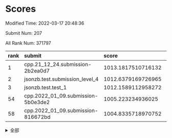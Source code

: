 # Scores

Modified Time: 2022-03-17 20:48:36

Submit Num: 207

All Rank Num: 371797

| rank |               submit               |       score        |       sigma        | pk_num |
| :--- | :--------------------------------- | :----------------- | :----------------- | :----- |
| 1    | cpp.21_12_24.submission-2b2ea0d7   | 1013.1817510716132 | 0.8152939516831148 | 7187   |
| 2    | jsonzb.test.submission_level_4     | 1012.6379169726965 | 0.7964749517619046 | 7187   |
| 3    | jsonzb.test.test_1                 | 1012.1589112958272 | 0.810405184518807  | 7184   |
| 54   | cpp.2022_01_09.submission-5b0e3de2 | 1005.223234936025  | 0.7257061333657707 | 7190   |
| 58   | cpp.2022_01_09.submission-816672bd | 1004.8335718970752 | 0.7083433631570384 | 7183   |


<details>
<summary>全部</summary>

| rank |                 submit                 |       score        |       sigma        | pk_num |
| :--- | :------------------------------------- | :----------------- | :----------------- | :----- |
| 1    | cpp.21_12_24.submission-2b2ea0d7       | 1013.1817510716132 | 0.8152939516831148 | 7187   |
| 2    | jsonzb.test.submission_level_4         | 1012.6379169726965 | 0.7964749517619046 | 7187   |
| 3    | jsonzb.test.test_1                     | 1012.1589112958272 | 0.810405184518807  | 7184   |
| 4    | gobigger.level_3.submission_level_3_38 | 1011.7436787542755 | 0.7583201679031176 | 7181   |
| 5    | gobigger.level_3.submission_level_3_31 | 1011.5399782783596 | 0.7671858164894124 | 7189   |
| 6    | gobigger.level_3.submission_level_3_27 | 1011.4508339503344 | 0.7881808090317179 | 7181   |
| 7    | gobigger.level_3.submission_level_3_6  | 1011.3667718214691 | 0.7843133512722629 | 7183   |
| 8    | gobigger.level_3.submission_level_3_2  | 1011.269603438646  | 0.7641568661508009 | 7185   |
| 9    | gobigger.level_3.submission_level_3_20 | 1011.2494268459058 | 0.7553126130505108 | 7181   |
| 10   | gobigger.level_3.submission_level_3_33 | 1011.1951046247793 | 0.7528511906357311 | 7188   |
| 11   | gobigger.level_3.submission_level_3_28 | 1011.1869396733246 | 0.7590983849085986 | 7184   |
| 12   | gobigger.level_3.submission_level_3_42 | 1010.79993436696   | 0.7793961168178637 | 7187   |
| 13   | gobigger.level_3.submission_level_3_5  | 1010.7955392002459 | 0.7622500059185868 | 7187   |
| 14   | gobigger.level_3.submission_level_3_30 | 1010.7891077810747 | 0.7635531872376268 | 7179   |
| 15   | gobigger.level_3.submission_level_3_43 | 1010.7057268140188 | 0.7636861425953544 | 7190   |
| 16   | gobigger.level_3.submission_level_3_37 | 1010.699381899012  | 0.7815835096628847 | 7189   |
| 17   | gobigger.level_3.submission_level_3_16 | 1010.6223321572959 | 0.7479749410189728 | 7189   |
| 18   | gobigger.level_3.submission_level_3_44 | 1010.6094575902746 | 0.7665840572872235 | 7185   |
| 19   | gobigger.level_3.submission_level_3_47 | 1010.601371177549  | 0.7748790236344857 | 7183   |
| 20   | gobigger.level_3.submission_level_3_41 | 1010.5268305418268 | 0.7506688108592573 | 7186   |
| 21   | gobigger.level_3.submission_level_3_32 | 1010.517452861719  | 0.7545347635916914 | 7184   |
| 22   | gobigger.level_3.submission_level_3_25 | 1010.5022912944597 | 0.7660377475202662 | 7185   |
| 23   | gobigger.level_3.submission_level_3_3  | 1010.4974021072145 | 0.7699816926295536 | 7181   |
| 24   | gobigger.level_3.submission_level_3_40 | 1010.4850084319016 | 0.7657156984851914 | 7186   |
| 25   | gobigger.level_3.submission_level_3_34 | 1010.3817195797195 | 0.7719952484097067 | 7184   |
| 26   | gobigger.level_3.submission_level_3_35 | 1010.3676895142479 | 0.7646887449668632 | 7181   |
| 27   | gobigger.level_3.submission_level_3_17 | 1010.3556466522073 | 0.7610337132296513 | 7188   |
| 28   | gobigger.level_3.submission_level_3_23 | 1010.3486572963894 | 0.7589272180447095 | 7184   |
| 29   | gobigger.level_3.submission_level_3_9  | 1010.3091331376992 | 0.7652041601875388 | 7182   |
| 30   | gobigger.level_3.submission_level_3_39 | 1010.2991036424054 | 0.7560922813866876 | 7187   |
| 31   | gobigger.level_3.submission_level_3_1  | 1010.2905845268044 | 0.7604527747940801 | 7183   |
| 32   | gobigger.level_3.submission_level_3_49 | 1010.2273492587307 | 0.7539207451237588 | 7188   |
| 33   | gobigger.level_3.submission_level_3_10 | 1010.1296417801026 | 0.7669828195374526 | 7183   |
| 34   | gobigger.level_3.submission_level_3_0  | 1010.0961731224368 | 0.7681706491777802 | 7185   |
| 35   | gobigger.level_3.submission_level_3_26 | 1010.0774917454464 | 0.7715767984973344 | 7185   |
| 36   | gobigger.level_3.submission_level_3_22 | 1010.0634950666732 | 0.7542678147233937 | 7183   |
| 37   | gobigger.level_3.submission_level_3_13 | 1010.0631004204922 | 0.746721259809718  | 7185   |
| 38   | gobigger.level_3.submission_level_3_29 | 1010.0475291398895 | 0.730131804748372  | 7186   |
| 39   | gobigger.level_3.submission_level_3_45 | 1009.908245715581  | 0.7448267328689687 | 7186   |
| 40   | gobigger.level_3.submission_level_3_36 | 1009.8577810843647 | 0.7551738951663782 | 7188   |
| 41   | gobigger.level_3.submission_level_3_19 | 1009.8565459254295 | 0.7490129375862415 | 7187   |
| 42   | gobigger.level_3.submission_level_3_7  | 1009.7793798805474 | 0.7503177970243946 | 7186   |
| 43   | gobigger.level_3.submission_level_3_24 | 1009.4637438212567 | 0.7492893234864052 | 7187   |
| 44   | gobigger.level_3.submission_level_3_14 | 1009.4460604434265 | 0.7647625389548323 | 7188   |
| 45   | gobigger.level_3.submission_level_3_15 | 1009.4292035032605 | 0.7436127533874417 | 7183   |
| 46   | gobigger.level_3.submission_level_3_12 | 1009.306027734236  | 0.7448122869045821 | 7184   |
| 47   | gobigger.level_3.submission_level_3_11 | 1009.1524947791135 | 0.7351382743917007 | 7188   |
| 48   | gobigger.level_3.submission_level_3_21 | 1009.1275501967629 | 0.7476762210939994 | 7183   |
| 49   | gobigger.level_3.submission_level_3_46 | 1009.1235186324589 | 0.7535421013881116 | 7186   |
| 50   | gobigger.level_3.submission_level_3_8  | 1009.0839877656329 | 0.7600369269109768 | 7180   |
| 51   | gobigger.level_3.submission_level_3_48 | 1009.0027501900522 | 0.7361843804725369 | 7186   |
| 52   | gobigger.level_3.submission_level_3_4  | 1008.7310903581911 | 0.7797814633990592 | 7183   |
| 53   | gobigger.level_3.submission_level_3_18 | 1008.2241447663841 | 0.7574909161452743 | 7183   |
| 54   | cpp.2022_01_09.submission-5b0e3de2     | 1005.223234936025  | 0.7257061333657707 | 7190   |
| 55   | gobigger.level_1.submission_level_1_0  | 1005.1441192615367 | 0.7337544336171252 | 7185   |
| 56   | gobigger.level_1.submission_level_1_28 | 1004.9764824771563 | 0.7174457154657427 | 7183   |
| 57   | gobigger.level_1.submission_level_1_27 | 1004.9381025490699 | 0.7144499987700366 | 7188   |
| 58   | cpp.2022_01_09.submission-816672bd     | 1004.8335718970752 | 0.7083433631570384 | 7183   |
| 59   | gobigger.level_1.submission_level_1_20 | 1004.6882391954981 | 0.7232482322067597 | 7187   |
| 60   | gobigger.level_1.submission_level_1_36 | 1004.47499919738   | 0.7254689940115983 | 7190   |
| 61   | gobigger.level_1.submission_level_1_49 | 1004.3704791760679 | 0.7314986058501058 | 7189   |
| 62   | gobigger.level_1.submission_level_1_38 | 1004.1632974905451 | 0.7175742890363027 | 7178   |
| 63   | gobigger.level_1.submission_level_1_39 | 1004.0765992607422 | 0.7238924133180296 | 7180   |
| 64   | gobigger.level_1.submission_level_1_43 | 1003.9196936279781 | 0.7252561300623045 | 7184   |
| 65   | gobigger.level_1.submission_level_1_2  | 1003.7835593092517 | 0.732640777050898  | 7184   |
| 66   | gobigger.level_1.submission_level_1_48 | 1003.7458279908378 | 0.7171031296359238 | 7183   |
| 67   | gobigger.level_1.submission_level_1_11 | 1003.7405447663483 | 0.728570340185055  | 7189   |
| 68   | gobigger.level_1.submission_level_1_46 | 1003.6703483406934 | 0.7219139362247625 | 7186   |
| 69   | gobigger.level_1.submission_level_1_42 | 1003.6286131658131 | 0.7255466354800237 | 7187   |
| 70   | gobigger.level_1.submission_level_1_14 | 1003.6274736244696 | 0.725762908871165  | 7181   |
| 71   | gobigger.level_1.submission_level_1_34 | 1003.5812014976865 | 0.7256740063763765 | 7180   |
| 72   | gobigger.level_1.submission_level_1_35 | 1003.5810483099216 | 0.7194415749867663 | 7186   |
| 73   | gobigger.level_1.submission_level_1_3  | 1003.537238411088  | 0.713038346699656  | 7183   |
| 74   | gobigger.level_1.submission_level_1_33 | 1003.4843521283537 | 0.7171441695133418 | 7187   |
| 75   | gobigger.level_1.submission_level_1_6  | 1003.4718160486807 | 0.7270723006656504 | 7184   |
| 76   | gobigger.level_1.submission_level_1_26 | 1003.4148072352629 | 0.7141670118665767 | 7183   |
| 77   | gobigger.level_1.submission_level_1_29 | 1003.3091279615586 | 0.7088171041177361 | 7186   |
| 78   | gobigger.level_1.submission_level_1_25 | 1003.3044135103698 | 0.7286778889197572 | 7189   |
| 79   | gobigger.level_1.submission_level_1_37 | 1003.2748447857854 | 0.7190090494986938 | 7185   |
| 80   | gobigger.level_1.submission_level_1_7  | 1003.2660343989592 | 0.7183377570350811 | 7182   |
| 81   | gobigger.level_1.submission_level_1_12 | 1003.2580715547098 | 0.7098616843402126 | 7183   |
| 82   | gobigger.level_1.submission_level_1_13 | 1003.2396761461226 | 0.7197132773937348 | 7180   |
| 83   | gobigger.level_1.submission_level_1_15 | 1003.2127902374009 | 0.7105349946469766 | 7187   |
| 84   | gobigger.level_1.submission_level_1_31 | 1003.1296307699248 | 0.7263904117656736 | 7180   |
| 85   | gobigger.level_1.submission_level_1_8  | 1003.0000131535601 | 0.7253270935158082 | 7185   |
| 86   | gobigger.level_1.submission_level_1_16 | 1002.9884421406496 | 0.7157815791429395 | 7187   |
| 87   | gobigger.level_1.submission_level_1_40 | 1002.9547808136814 | 0.7276091011456123 | 7188   |
| 88   | gobigger.level_1.submission_level_1_1  | 1002.9259925695585 | 0.7270621143738167 | 7183   |
| 89   | gobigger.level_1.submission_level_1_19 | 1002.9131403524054 | 0.7034030252164972 | 7181   |
| 90   | gobigger.level_1.submission_level_1_9  | 1002.9086226315593 | 0.7050903977033394 | 7176   |
| 91   | gobigger.level_1.submission_level_1_21 | 1002.8486476314005 | 0.7174389885185924 | 7185   |
| 92   | gobigger.level_1.submission_level_1_18 | 1002.7700116572717 | 0.7079220536151669 | 7185   |
| 93   | gobigger.level_1.submission_level_1_17 | 1002.7603510362154 | 0.7079683941282678 | 7189   |
| 94   | gobigger.level_1.submission_level_1_44 | 1002.6647088003674 | 0.7135080633527167 | 7186   |
| 95   | gobigger.level_1.submission_level_1_47 | 1002.6490710067358 | 0.7039203940123989 | 7183   |
| 96   | gobigger.level_1.submission_level_1_23 | 1002.6415886885567 | 0.7147292351251815 | 7184   |
| 97   | gobigger.level_1.submission_level_1_24 | 1002.6147716108005 | 0.7215144527159396 | 7182   |
| 98   | gobigger.level_1.submission_level_1_4  | 1002.5574406936722 | 0.715153791983795  | 7182   |
| 99   | gobigger.level_1.submission_level_1_30 | 1002.5334601831744 | 0.7287321116127237 | 7182   |
| 100  | gobigger.level_1.submission_level_1_10 | 1002.2451523591294 | 0.716122567761347  | 7185   |
| 101  | gobigger.level_1.submission_level_1_5  | 1002.1544766935731 | 0.7111846238047886 | 7184   |
| 102  | gobigger.level_1.submission_level_1_45 | 1002.1544488627696 | 0.7163785180766096 | 7186   |
| 103  | gobigger.level_1.submission_level_1_32 | 1002.0949449422255 | 0.7042829322315185 | 7176   |
| 104  | gobigger.level_1.submission_level_1_41 | 1001.7026002825324 | 0.7303151787796689 | 7182   |
| 105  | gobigger.level_1.submission_level_1_22 | 1001.350966248969  | 0.7230313693669852 | 7182   |
| 106  | gobigger.random.submission_random_24   | 997.2293205661123  | 0.7005584404630707 | 7187   |
| 107  | gobigger.random.submission_random_49   | 997.1115635887752  | 0.7148810652431542 | 7185   |
| 108  | gobigger.random.submission_random_47   | 997.0540234852571  | 0.7047136648572392 | 7189   |
| 109  | gobigger.random.submission_random_27   | 996.8877461780455  | 0.6982260974463702 | 7186   |
| 110  | gobigger.random.submission_random_17   | 996.8267572351386  | 0.7174097495196995 | 7182   |
| 111  | gobigger.random.submission_random_33   | 996.7479760518451  | 0.7134615172340271 | 7187   |
| 112  | gobigger.random.submission_random_43   | 996.6725734997333  | 0.7210363524343716 | 7183   |
| 113  | gobigger.random.submission_random_44   | 996.6674431999363  | 0.7202543573330269 | 7181   |
| 114  | gobigger.random.submission_random_4    | 996.6646762036484  | 0.7074979741893124 | 7185   |
| 115  | gobigger.random.submission_random_6    | 996.5431374569705  | 0.7144041083167287 | 7186   |
| 116  | gobigger.random.submission_random_0    | 996.4580264091844  | 0.7061834397935002 | 7186   |
| 117  | gobigger.random.submission_random_39   | 996.4285666004055  | 0.7053995129135422 | 7184   |
| 118  | gobigger.random.submission_random_46   | 996.3415320701062  | 0.7144742312049589 | 7187   |
| 119  | gobigger.random.submission_random_21   | 996.3200967951594  | 0.6998723323617299 | 7182   |
| 120  | gobigger.random.submission_random_22   | 996.2758727614853  | 0.7090762463100461 | 7179   |
| 121  | gobigger.random.submission_random_15   | 996.236127027732   | 0.7057406651453693 | 7188   |
| 122  | gobigger.random.submission_random_23   | 996.1136784968559  | 0.6979623578666413 | 7181   |
| 123  | gobigger.random.submission_random_3    | 996.0688304154539  | 0.7121509984666222 | 7183   |
| 124  | gobigger.random.submission_random_32   | 996.0412522895048  | 0.7013136736142994 | 7181   |
| 125  | gobigger.random.submission_random_19   | 996.0026844634158  | 0.7101704726730823 | 7180   |
| 126  | gobigger.random.submission_random_45   | 995.9960616175566  | 0.7021627008662747 | 7187   |
| 127  | gobigger.random.submission_random_7    | 995.9959231776734  | 0.7148932363183408 | 7183   |
| 128  | gobigger.random.submission_random_2    | 995.973847242317   | 0.7136143124446342 | 7179   |
| 129  | gobigger.random.submission_random_26   | 995.9683826463103  | 0.7107664038822239 | 7188   |
| 130  | gobigger.random.submission_random_41   | 995.9540320629392  | 0.7208412535886876 | 7187   |
| 131  | gobigger.random.submission_random_20   | 995.9485326459571  | 0.7252679336491474 | 7180   |
| 132  | gobigger.random.submission_random_31   | 995.9417374349172  | 0.7214207026247386 | 7189   |
| 133  | gobigger.random.submission_random_16   | 995.8969622958862  | 0.7309985945348477 | 7183   |
| 134  | gobigger.random.submission_random_28   | 995.8963375658465  | 0.7109722018309153 | 7183   |
| 135  | gobigger.random.submission_random_42   | 995.8732076591864  | 0.7057894552210137 | 7186   |
| 136  | gobigger.random.submission_random_9    | 995.806916159016   | 0.7098740478695561 | 7185   |
| 137  | gobigger.random.submission_random_10   | 995.7698462390688  | 0.7061419981925554 | 7185   |
| 138  | gobigger.random.submission_random_37   | 995.7029195415104  | 0.7038684842137862 | 7186   |
| 139  | gobigger.random.submission_random_48   | 995.6742709445462  | 0.7177071986476153 | 7188   |
| 140  | gobigger.random.submission_random_29   | 995.669398946961   | 0.7037398280594834 | 7188   |
| 141  | gobigger.random.submission_random_14   | 995.6171207298584  | 0.7124735733563307 | 7187   |
| 142  | gobigger.random.submission_random_12   | 995.5975524303335  | 0.7328072924864426 | 7188   |
| 143  | gobigger.random.submission_random_1    | 995.5787537140778  | 0.7218959194502199 | 7182   |
| 144  | gobigger.random.submission_random_38   | 995.5260499306581  | 0.7164074120740681 | 7183   |
| 145  | gobigger.random.submission_random_5    | 995.4566884883876  | 0.7045276148157869 | 7184   |
| 146  | gobigger.random.submission_random_34   | 995.3825611901071  | 0.7102873349498842 | 7189   |
| 147  | gobigger.random.submission_random_18   | 995.3184916145149  | 0.707273315904428  | 7179   |
| 148  | gobigger.random.submission_random_35   | 995.1856919970397  | 0.7284210310865904 | 7186   |
| 149  | gobigger.random.submission_random_30   | 995.1132757738845  | 0.712689614129134  | 7184   |
| 150  | gobigger.random.submission_random_11   | 995.0075380715865  | 0.7198262326663297 | 7184   |
| 151  | gobigger.random.submission_random_40   | 994.9799460659882  | 0.734010040308186  | 7182   |
| 152  | gobigger.random.submission_random_36   | 994.9655492359173  | 0.7207047638233272 | 7180   |
| 153  | gobigger.random.submission_random_8    | 994.8757576199529  | 0.7215352654940553 | 7181   |
| 154  | gobigger.random.submission_random_25   | 994.7640838952035  | 0.711078131830921  | 7183   |
| 155  | gobigger.random.submission_random_13   | 994.2738199463744  | 0.7185812801743576 | 7182   |
| 156  | gobigger.level_2.submission_level_2_41 | 994.0665716469897  | 0.7266869705522437 | 7188   |
| 157  | gobigger.level_2.submission_level_2_48 | 994.0023562611506  | 0.7404446275297801 | 7181   |
| 158  | gobigger.level_2.submission_level_2_12 | 993.6894510413404  | 0.7322652210559486 | 7182   |
| 159  | gobigger.level_2.submission_level_2_32 | 993.5388109392724  | 0.7330226126984308 | 7182   |
| 160  | gobigger.level_2.submission_level_2_22 | 993.3205906178894  | 0.7430505477794893 | 7179   |
| 161  | gobigger.level_2.submission_level_2_18 | 993.1632133505702  | 0.7419393925472701 | 7181   |
| 162  | gobigger.level_2.submission_level_2_27 | 993.0971222900041  | 0.7448216608645519 | 7184   |
| 163  | gobigger.level_2.submission_level_2_9  | 993.0364397087543  | 0.7531646077048069 | 7188   |
| 164  | gobigger.level_2.submission_level_2_10 | 993.0289113257214  | 0.7374273740014402 | 7189   |
| 165  | gobigger.level_2.submission_level_2_14 | 992.9962444246072  | 0.7392928800234855 | 7183   |
| 166  | gobigger.level_2.submission_level_2_46 | 992.9741206656325  | 0.7580886727036591 | 7181   |
| 167  | gobigger.level_2.submission_level_2_20 | 992.6911238826938  | 0.7487482142435121 | 7180   |
| 168  | gobigger.level_2.submission_level_2_0  | 992.6326396502942  | 0.756081736175722  | 7190   |
| 169  | gobigger.level_2.submission_level_2_43 | 992.6158511834597  | 0.7474469373419428 | 7183   |
| 170  | gobigger.level_2.submission_level_2_44 | 992.5977244811924  | 0.7462933637794239 | 7184   |
| 171  | gobigger.level_2.submission_level_2_4  | 992.5786231897818  | 0.7343375334341804 | 7185   |
| 172  | gobigger.level_2.submission_level_2_42 | 992.5490353352887  | 0.7343993760409215 | 7187   |
| 173  | gobigger.level_2.submission_level_2_29 | 992.3057232204526  | 0.7464530322025156 | 7186   |
| 174  | gobigger.level_2.submission_level_2_11 | 992.1918347374033  | 0.7640132457464056 | 7187   |
| 175  | gobigger.level_2.submission_level_2_5  | 992.1836663963803  | 0.7408717205845643 | 7185   |
| 176  | gobigger.level_2.submission_level_2_16 | 992.1418132492082  | 0.7582013779319767 | 7186   |
| 177  | gobigger.level_2.submission_level_2_31 | 992.1414761536646  | 0.7438053980078273 | 7187   |
| 178  | gobigger.level_2.submission_level_2_15 | 992.1080355223261  | 0.7386351998166186 | 7184   |
| 179  | gobigger.level_2.submission_level_2_45 | 992.0750367512389  | 0.740754814783863  | 7184   |
| 180  | gobigger.level_2.submission_level_2_30 | 991.8795758265638  | 0.7465394194916906 | 7187   |
| 181  | gobigger.level_2.submission_level_2_40 | 991.8737801895902  | 0.7599244854428996 | 7188   |
| 182  | gobigger.level_2.submission_level_2_17 | 991.7663696089163  | 0.7406668188321425 | 7181   |
| 183  | gobigger.level_2.submission_level_2_24 | 991.7374493115997  | 0.7589124379527529 | 7187   |
| 184  | gobigger.level_2.submission_level_2_39 | 991.6958459777578  | 0.7543251993148553 | 7187   |
| 185  | gobigger.level_2.submission_level_2_36 | 991.6753843976946  | 0.7559384164556351 | 7187   |
| 186  | gobigger.level_2.submission_level_2_35 | 991.6568239029118  | 0.7514295730383413 | 7181   |
| 187  | gobigger.level_2.submission_level_2_37 | 991.6551089019163  | 0.7505943435126625 | 7182   |
| 188  | gobigger.level_2.submission_level_2_6  | 991.6007738794932  | 0.7440702571812701 | 7185   |
| 189  | gobigger.level_2.submission_level_2_3  | 991.5784131814803  | 0.7349790584538257 | 7186   |
| 190  | gobigger.level_2.submission_level_2_49 | 991.5163133574551  | 0.748093816266259  | 7183   |
| 191  | gobigger.level_2.submission_level_2_19 | 991.4723161012946  | 0.7559097464344979 | 7185   |
| 192  | gobigger.level_2.submission_level_2_23 | 991.2687467719646  | 0.7396046137411454 | 7187   |
| 193  | gobigger.level_2.submission_level_2_38 | 991.2590693405339  | 0.7542545794327742 | 7182   |
| 194  | gobigger.level_2.submission_level_2_21 | 991.2006003544356  | 0.7592574008333233 | 7185   |
| 195  | gobigger.level_2.submission_level_2_28 | 991.1963458917081  | 0.7360996897244658 | 7182   |
| 196  | gobigger.level_2.submission_level_2_2  | 991.192446139733   | 0.7586568336000062 | 7189   |
| 197  | gobigger.level_2.submission_level_2_13 | 991.0423927403828  | 0.7602924475903348 | 7185   |
| 198  | gobigger.level_2.submission_level_2_47 | 990.7839661228695  | 0.7488385066180212 | 7186   |
| 199  | gobigger.level_2.submission_level_2_8  | 990.7838362539916  | 0.7503584355130782 | 7180   |
| 200  | gobigger.level_2.submission_level_2_1  | 990.7360846027693  | 0.7521691428857148 | 7181   |
| 201  | gobigger.level_2.submission_level_2_33 | 990.3505137079342  | 0.7661620378352838 | 7190   |
| 202  | gobigger.level_2.submission_level_2_34 | 990.2343919240639  | 0.7725208356858513 | 7183   |
| 203  | gobigger.level_2.submission_level_2_25 | 990.2170254419113  | 0.7553428094245617 | 7182   |
| 204  | gobigger.level_2.submission_level_2_26 | 990.1609408793402  | 0.7702307322627204 | 7186   |
| 205  | gobigger.level_2.submission_level_2_7  | 989.8616301775552  | 0.777590192380775  | 7184   |
| 206  | gobigger.none.submission_none_0        | 977.181779670532   | 1.2898446115721764 | 7187   |
| 207  | gobigger.none.submission_none_1        | 975.4672926992686  | 1.4647899747397841 | 7186   |

</details>